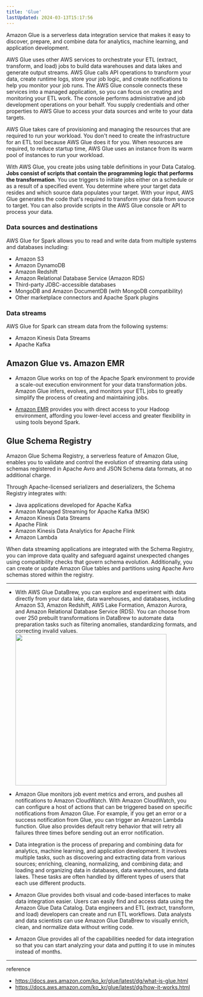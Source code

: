 ```yaml
---
title: 'Glue'
lastUpdated: 2024-03-13T15:17:56
---
```


Amazon Glue is a serverless data integration service that makes it easy to discover, prepare, and combine data for analytics, machine learning, and application development.

AWS Glue uses other AWS services to orchestrate your ETL (extract, transform, and load) jobs to build data warehouses and data lakes and generate output streams. AWS Glue calls API operations to transform your data, create runtime logs, store your job logic, and create notifications to help you monitor your job runs. The AWS Glue console connects these services into a managed application, so you can focus on creating and monitoring your ETL work. The console performs administrative and job development operations on your behalf. You supply credentials and other properties to AWS Glue to access your data sources and write to your data targets.

AWS Glue takes care of provisioning and managing the resources that are required to run your workload. You don't need to create the infrastructure for an ETL tool because AWS Glue does it for you. When resources are required, to reduce startup time, AWS Glue uses an instance from its warm pool of instances to run your workload.

With AWS Glue, you create jobs using table definitions in your Data Catalog. **Jobs consist of scripts that contain the programming logic that performs the transformation**. You use triggers to initiate jobs either on a schedule or as a result of a specified event. You determine where your target data resides and which source data populates your target. With your input, AWS Glue generates the code that's required to transform your data from source to target. You can also provide scripts in the AWS Glue console or API to process your data.

### Data sources and destinations

AWS Glue for Spark allows you to read and write data from multiple systems and databases including:

- Amazon S3
- Amazon DynamoDB
- Amazon Redshift
- Amazon Relational Database Service (Amazon RDS)
- Third-party JDBC-accessible databases
- MongoDB and Amazon DocumentDB (with MongoDB compatibility)
- Other marketplace connectors and Apache Spark plugins

### Data streams

AWS Glue for Spark can stream data from the following systems:

- Amazon Kinesis Data Streams
- Apache Kafka

## Amazon Glue vs. Amazon EMR

- Amazon Glue works on top of the Apache Spark environment to provide a scale-out execution environment for your data transformation jobs. Amazon Glue infers, evolves, and monitors your ETL jobs to greatly simplify the process of creating and maintaining jobs.

- [Amazon EMR](EMR.md) provides you with direct access to your Hadoop environment, affording you lower-level access and greater flexibility in using tools beyond Spark.

## Glue Schema Registry

Amazon Glue Schema Registry, a serverless feature of Amazon Glue, enables you to validate and control the evolution of streaming data using schemas registered in Apache Avro and JSON Schema data formats, at no additional charge.

Through Apache-licensed serializers and deserializers, the Schema Registry integrates with:
- Java applications developed for Apache Kafka
- Amazon Managed Streaming for Apache Kafka (MSK)
- Amazon Kinesis Data Streams
- Apache Flink
- Amazon Kinesis Data Analytics for Apache Flink
- Amazon Lambda

When data streaming applications are integrated with the Schema Registry, you can improve data quality and safeguard against unexpected changes using compatibility checks that govern schema evolution. Additionally, you can create or update Amazon Glue tables and partitions using Apache Avro schemas stored within the registry.

---

- With AWS Glue DataBrew, you can explore and experiment with data directly from your data lake, data warehouses, and databases, including Amazon S3, Amazon Redshift, AWS Lake Formation, Amazon Aurora, and Amazon Relational Database Service (RDS). You can choose from over 250 prebuilt transformations in DataBrew to automate data preparation tasks such as filtering anomalies, standardizing formats, and correcting invalid values.
    <img src="https://github.com/rlaisqls/rlaisqls/assets/81006587/97193cad-64e2-4194-87d6-99a9c67a6e3b" height=400px>

- Amazon Glue monitors job event metrics and errors, and pushes all notifications to Amazon CloudWatch. With Amazon CloudWatch, you can configure a host of actions that can be triggered based on specific notifications from Amazon Glue. For example, if you get an error or a success notification from Glue, you can trigger an Amazon Lambda function. Glue also provides default retry behavior that will retry all failures three times before sending out an error notification.

- Data integration is the process of preparing and combining data for analytics, machine learning, and application development. It involves multiple tasks, such as discovering and extracting data from various sources; enriching, cleaning, normalizing, and combining data; and loading and organizing data in databases, data warehouses, and data lakes. These tasks are often handled by different types of users that each use different products.

- Amazon Glue provides both visual and code-based interfaces to make data integration easier. Users can easily find and access data using the Amazon Glue Data Catalog. Data engineers and ETL (extract, transform, and load) developers can create and run ETL workflows. Data analysts and data scientists can use Amazon Glue DataBrew to visually enrich, clean, and normalize data without writing code.

- Amazon Glue provides all of the capabilities needed for data integration so that you can start analyzing your data and putting it to use in minutes instead of months.
  
---
reference
- https://docs.aws.amazon.com/ko_kr/glue/latest/dg/what-is-glue.html
- https://docs.aws.amazon.com/ko_kr/glue/latest/dg/how-it-works.html